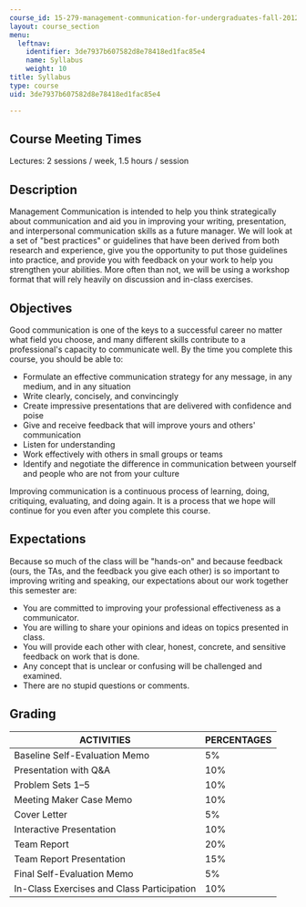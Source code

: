 ```yaml
---
course_id: 15-279-management-communication-for-undergraduates-fall-2012
layout: course_section
menu:
  leftnav:
    identifier: 3de7937b607582d8e78418ed1fac85e4
    name: Syllabus
    weight: 10
title: Syllabus
type: course
uid: 3de7937b607582d8e78418ed1fac85e4

---
```


Course Meeting Times
--------------------

Lectures: 2 sessions / week, 1.5 hours / session

Description
-----------

Management Communication is intended to help you think strategically about communication and aid you in improving your writing, presentation, and interpersonal communication skills as a future manager. We will look at a set of "best practices" or guidelines that have been derived from both research and experience, give you the opportunity to put those guidelines into practice, and provide you with feedback on your work to help you strengthen your abilities. More often than not, we will be using a workshop format that will rely heavily on discussion and in-class exercises.

Objectives
----------

Good communication is one of the keys to a successful career no matter what field you choose, and many different skills contribute to a professional's capacity to communicate well. By the time you complete this course, you should be able to:

*   Formulate an effective communication strategy for any message, in any medium, and in any situation
*   Write clearly, concisely, and convincingly
*   Create impressive presentations that are delivered with confidence and poise
*   Give and receive feedback that will improve yours and others' communication
*   Listen for understanding
*   Work effectively with others in small groups or teams
*   Identify and negotiate the difference in communication between yourself and people who are not from your culture

Improving communication is a continuous process of learning, doing, critiquing, evaluating, and doing again. It is a process that we hope will continue for you even after you complete this course.

Expectations
------------

Because so much of the class will be "hands-on" and because feedback (ours, the TAs, and the feedback you give each other) is so important to improving writing and speaking, our expectations about our work together this semester are:

*   You are committed to improving your professional effectiveness as a communicator.
*   You are willing to share your opinions and ideas on topics presented in class.
*   You will provide each other with clear, honest, concrete, and sensitive feedback on work that is done.
*   Any concept that is unclear or confusing will be challenged and examined.
*   There are no stupid questions or comments.

Grading
-------

| ACTIVITIES | PERCENTAGES |
| --- | --- |
| Baseline Self-Evaluation Memo | 5% |
| Presentation with Q&A | 10% |
| Problem Sets 1–5 | 10% |
| Meeting Maker Case Memo | 10% |
| Cover Letter | 5% |
| Interactive Presentation | 10% |
| Team Report | 20% |
| Team Report Presentation | 15% |
| Final Self-Evaluation Memo | 5% |
| In-Class Exercises and Class Participation | 10%